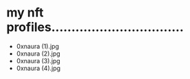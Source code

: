 # my nft profiles.................................
- 0xnaura (1).jpg
- 0xnaura (2).jpg
- 0xnaura (3).jpg
- 0xnaura (4).jpg
